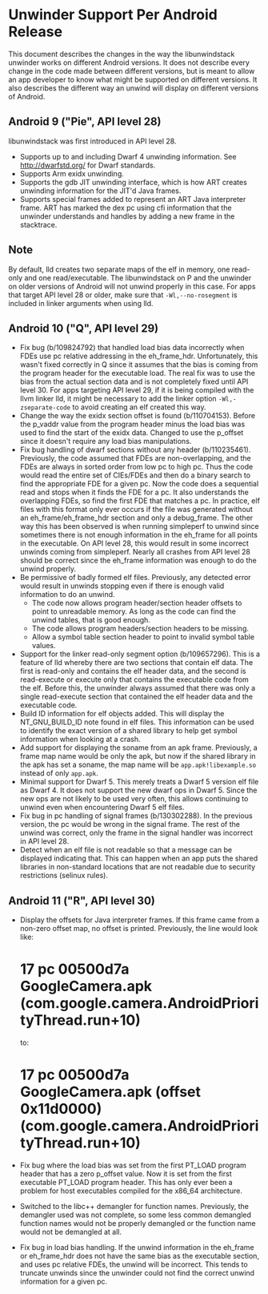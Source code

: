 # Unwinder Support Per Android Release

This document describes the changes in the way the libunwindstack unwinder works on different
Android versions. It does not describe every change in the code made between different versions, but
is meant to allow an app developer to know what might be supported on different versions. It also
describes the different way an unwind will display on different versions of Android.

## Android 9 ("Pie", API level 28)

libunwindstack was first introduced in API level 28.

* Supports up to and including Dwarf 4 unwinding information. See http://dwarfstd.org/ for Dwarf
  standards.
* Supports Arm exidx unwinding.
* Supports the gdb JIT unwinding interface, which is how ART creates unwinding information for the
  JIT'd Java frames.
* Supports special frames added to represent an ART Java interpreter frame. ART has marked the dex
  pc using cfi information that the unwinder understands and handles by adding a new frame in the
  stacktrace.

## Note

By default, lld creates two separate maps of the elf in memory, one read-only and one
read/executable. The libunwindstack on P and the unwinder on older versions of Android will not
unwind properly in this case. For apps that target API level 28 or older, make sure
that `-Wl,--no-rosegment` is included in linker arguments when using lld.

## Android 10 ("Q", API level 29)

* Fix bug (b/109824792) that handled load bias data incorrectly when FDEs use pc relative addressing
  in the eh\_frame\_hdr. Unfortunately, this wasn't fixed correctly in Q since it assumes that the
  bias is coming from the program header for the executable load. The real fix was to use the bias
  from the actual section data and is not completely fixed until API level 30. For apps targeting
  API level 29, if it is being compiled with the llvm linker lld, it might be necessary to add the
  linker option `-Wl,-zseparate-code` to avoid creating an elf created this way.
* Change the way the exidx section offset is found (b/110704153). Before the p\_vaddr value from the
  program header minus the load bias was used to find the start of the exidx data. Changed to use
  the p\_offset since it doesn't require any load bias manipulations.
* Fix bug handling of dwarf sections without any header (b/110235461). Previously, the code assumed
  that FDEs are non-overlapping, and the FDEs are always in sorted order from low pc to high pc.
  Thus the code would read the entire set of CIEs/FDEs and then do a binary search to find the
  appropriate FDE for a given pc. Now the code does a sequential read and stops when it finds the
  FDE for a pc. It also understands the overlapping FDEs, so find the first FDE that matches a pc.
  In practice, elf files with this format only ever occurs if the file was generated without an
  eh\_frame/eh\_frame\_hdr section and only a debug\_frame. The other way this has been observed is
  when running simpleperf to unwind since sometimes there is not enough information in the eh\_frame
  for all points in the executable. On API level 28, this would result in some incorrect unwinds
  coming from simpleperf. Nearly all crashes from API level 28 should be correct since the eh\_frame
  information was enough to do the unwind properly.
* Be permissive of badly formed elf files. Previously, any detected error would result in unwinds
  stopping even if there is enough valid information to do an unwind.
    * The code now allows program header/section header offsets to point to unreadable memory. As
      long as the code can find the unwind tables, that is good enough.
    * The code allows program headers/section headers to be missing.
    * Allow a symbol table section header to point to invalid symbol table values.
* Support for the linker read-only segment option (b/109657296). This is a feature of lld whereby
  there are two sections that contain elf data. The first is read-only and contains the elf header
  data, and the second is read-execute or execute only that contains the executable code from the
  elf. Before this, the unwinder always assumed that there was only a single read-execute section
  that contained the elf header data and the executable code.
* Build ID information for elf objects added. This will display the NT\_GNU\_BUILD\_ID note found in
  elf files. This information can be used to identify the exact version of a shared library to help
  get symbol information when looking at a crash.
* Add support for displaying the soname from an apk frame. Previously, a frame map name would be
  only the apk, but now if the shared library in the apk has set a soname, the map name will
  be `app.apk!libexample.so`
  instead of only `app.apk`.
* Minimal support for Dwarf 5. This merely treats a Dwarf 5 version elf file as Dwarf 4. It does not
  support the new dwarf ops in Dwarf 5. Since the new ops are not likely to be used very often, this
  allows continuing to unwind even when encountering Dwarf 5 elf files.
* Fix bug in pc handling of signal frames (b/130302288). In the previous version, the pc would be
  wrong in the signal frame. The rest of the unwind was correct, only the frame in the signal
  handler was incorrect in API level 28.
* Detect when an elf file is not readable so that a message can be displayed indicating that. This
  can happen when an app puts the shared libraries in non-standard locations that are not readable
  due to security restrictions (selinux rules).

## Android 11 ("R", API level 30)

* Display the offsets for Java interpreter frames. If this frame came from a non-zero offset map, no
  offset is printed. Previously, the line would look like:

  # 17 pc 00500d7a  GoogleCamera.apk (com.google.camera.AndroidPriorityThread.run+10)

  to:

  # 17 pc 00500d7a  GoogleCamera.apk (offset 0x11d0000) (com.google.camera.AndroidPriorityThread.run+10)
* Fix bug where the load bias was set from the first PT\_LOAD program header that has a zero
  p\_offset value. Now it is set from the first executable PT\_LOAD program header. This has only
  ever been a problem for host executables compiled for the x86\_64 architecture.
* Switched to the libc++ demangler for function names. Previously, the demangler used was not
  complete, so some less common demangled function names would not be properly demangled or the
  function name would not be demangled at all.
* Fix bug in load bias handling. If the unwind information in the eh\_frame or eh\_frame\_hdr does
  not have the same bias as the executable section, and uses pc relative FDEs, the unwind will be
  incorrect. This tends to truncate unwinds since the unwinder could not find the correct unwind
  information for a given pc.
